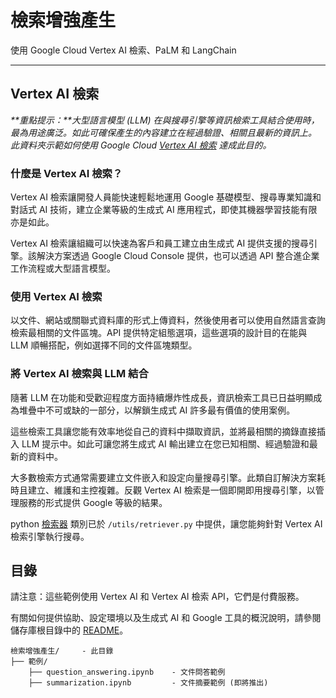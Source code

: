 ﻿# 檢索增強產生

使用 Google Cloud Vertex AI 檢索、PaLM 和 LangChain

---

## Vertex AI 檢索

_**重點提示：**大型語言模型 (LLM) 在與搜尋引擎等資訊檢索工具結合使用時，最為用途廣泛。如此可確保產生的內容建立在經過驗證、相關且最新的資訊上。_
_此資料夾示範如何使用 Google Cloud [Vertex AI 檢索](https://cloud.google.com/enterprise-search) 達成此目的。_

### 什麼是 Vertex AI 檢索？

Vertex AI 檢索讓開發人員能快速輕鬆地運用 Google 基礎模型、搜尋專業知識和對話式 AI 技術，建立企業等級的生成式 AI 應用程式，即使其機器學習技能有限亦是如此。

Vertex AI 檢索讓組織可以快速為客戶和員工建立由生成式 AI 提供支援的搜尋引擎。該解決方案透過 Google Cloud Console 提供，也可以透過 API 整合進企業工作流程或大型語言模型。

### 使用 Vertex AI 檢索

以文件、網站或關聯式資料庫的形式上傳資料，然後使用者可以使用自然語言查詢檢索最相關的文件區塊。API 提供特定組態選項，這些選項的設計目的在能與 LLM 順暢搭配，例如選擇不同的文件區塊類型。

### 將 Vertex AI 檢索與 LLM 結合

隨著 LLM 在功能和受歡迎程度方面持續爆炸性成長，資訊檢索工具已日益明顯成為堆疊中不可或缺的一部分，以解鎖生成式 AI 許多最有價值的使用案例。

這些檢索工具讓您能有效率地從自己的資料中擷取資訊，並將最相關的摘錄直接插入 LLM 提示中。如此可讓您將生成式 AI 輸出建立在您已知相關、經過驗證和最新的資料中。

大多數檢索方式通常需要建立文件嵌入和設定向量搜尋引擎。此類自訂解決方案耗時且建立、維護和主控複雜。反觀 Vertex AI 檢索是一個即開即用搜尋引擎，以管理服務的形式提供 Google 等級的結果。

python [檢索器](https://python.langchain.com/docs/modules/data_connection/retrievers.html) 類別已於 `/utils/retriever.py` 中提供，讓您能夠針對 Vertex AI 檢索引擎執行搜尋。

## 目錄

請注意：這些範例使用 Vertex AI 和 Vertex AI 檢索 API，它們是付費服務。

有關如何提供協助、設定環境以及生成式 AI 和 Google 工具的概況說明，請參閱儲存庫根目錄中的 [README](../README.zh.md)。

```text
檢索增強產生/     - 此目錄
├── 範例/
    ├── question_answering.ipynb    - 文件問答範例
    ├── summarization.ipynb         - 文件摘要範例 (即將推出) 
```



